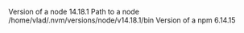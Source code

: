 Version of a node 14.18.1
Path to a node /home/vlad/.nvm/versions/node/v14.18.1/bin
Version of a npm 6.14.15
